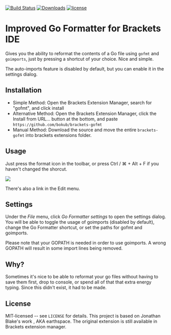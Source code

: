 [![Build Status](https://travis-ci.org/bokub/brackets-gofmt.svg?branch=master)](https://travis-ci.org/bokub/brackets-gofmt)
[![Downloads](https://badges.ml/bokub.go-formatter/last-version.svg)](https://brackets-extension-badges.github.io/)
[![license](https://img.shields.io/github/license/mashape/apistatus.svg)](https://raw.githubusercontent.com/bokub/brackets-gofmt/master/LICENSE)

# Improved Go Formatter for Brackets IDE

Gives you the ability to reformat the contents of a Go file using `gofmt` and `goimports`, just by pressing a shortcut of your choice.
Nice and simple.

The auto-imports feature is disabled by default, but you can enable it in the settings dialog.

## Installation
- Simple Method: Open the Brackets Extension Manager, search for "gofmt", and click install
- Alternative Method: Open the Brackets Extension Manager, click the Install from URL... button at the bottom, and paste `https://github.com/bokub/brackets-gofmt`
- Manual Method: Download the source and move the entire `brackets-gofmt` into brackets extensions folder.

## Usage
Just press the format icon in the toolbar, or press Ctrl / ⌘ + Alt + F if you haven't changed the shorcut.

<img src="https://cloud.githubusercontent.com/assets/17952318/20456536/af85085e-ae78-11e6-92ac-0a96dc674df8.png">

There's also a link in the Edit menu.

## Settings
Under the *File* menu, click *Go Formatter settings* to open the settings dialog. You will be able to toggle the usage of
goimports (disabled by default), change the Go Formatter shortcut, or set the paths for gofmt and goimports.

Please note that your GOPATH is needed in order to use goimports. A wrong GOPATH will result in some import lines being removed.

## Why?
Sometimes it's nice to be able to reformat your go files without having to save them first, drop to console, or
spend all of that that extra energy typing. Since this didn't exist, it had to be made.

## License
MIT-licensed -- see `LICENSE` for details.
This project is based on Jonathan Blake's work , AKA earthspace. The original extension is still available in Brackets extension manager.
